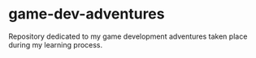 # game-dev-adventures
Repository dedicated to my game development adventures taken place during my learning process.
